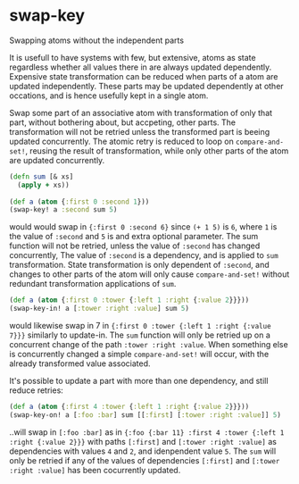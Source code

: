 # swap-key
Swapping atoms without the independent parts

It is usefull to have systems with few, but extensive, atoms as state regardless whether all values there in are always updated dependently. Expensive state transformation can be reduced when parts of a atom are updated independently. These parts may be updated dependently at other occations, and is hence usefully kept in a single atom. 

Swap some part of an associative atom with transformation of only that part, 
without bothering about, but accpeting, other parts. The transformation will not be retried unless the transformed part is beeing updated concurrently. The atomic retry is reduced to loop on `compare-and-set!`, reusing the result of transformation, while only other parts of the atom are updated concurrently.

```clojure
(defn sum [& xs]
  (apply + xs))
  
(def a (atom {:first 0 :second 1}))
(swap-key! a :second sum 5)
```

would would swap in `{:first 0 :second 6}` since `(+ 1 5)` is `6`, 
where `1` is the value of `:second` and `5` is and extra optional parameter.
The sum function will not be retried, unless the value of `:second` has changed concurrently, The value of `:second` is a dependency, and is applied to `sum` transformation. State transformation is only dependent of `:second`, and changes to other parts of the atom will only cause `compare-and-set!` without redundant transformation applications of `sum`.

```clojure
(def a (atom {:first 0 :tower {:left 1 :right {:value 2}}}))
(swap-key-in! a [:tower :right :value] sum 5)
```

would likewise swap in 7 in `{:first 0 :tower {:left 1 :right {:value 7}}}` similarly to update-in. The `sum` function will only be retried up on a concurrent change of the path `:tower :right :value`. When something else is concurrently changed a simple `compare-and-set!` will occur, with the already transformed value associated.

It's possible to update a part with more than one dependency, and still reduce retries:

```clojure
(def a (atom {:first 4 :tower {:left 1 :right {:value 2}}}))
(swap-key-on! a [:foo :bar] sum [[:first] [:tower :right :value]] 5)
```

..will swap in `[:foo :bar]` as in `{:foo {:bar 11} :first 4 :tower {:left 1 :right {:value 2}}}`
with paths `[:first]` and `[:tower :right :value]` as dependencies with values `4` and `2`, and idenpendent value `5`. The `sum` will only be retried if any of the values of dependencies `[:first]` and `[:tower :right :value]` has been cocurrently updated.



